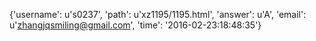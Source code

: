 {'username': u's0237', 'path': u'xz1195/1195.html', 'answer': u'A', 'email': u'zhangjqsmiling@gmail.com', 'time': '2016-02-23:18:48:35'}